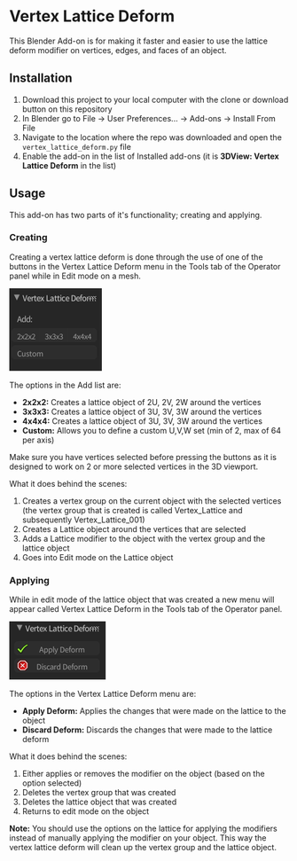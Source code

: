 # Vertex Lattice Deform

This Blender Add-on is for making it faster and easier to use the lattice deform
modifier on vertices, edges, and faces of an object.

## Installation

1. Download this project to your local computer with the clone or download
    button on this repository
1. In Blender go to File -> User Preferences... -> Add-ons -> Install From File
1. Navigate to the location where the repo was downloaded and open the
    `vertex_lattice_deform.py` file
1. Enable the add-on in the list of Installed add-ons
    (it is **3DView: Vertex Lattice Deform** in the list)

## Usage

This add-on has two parts of it's functionality; creating and applying.

### Creating

Creating a vertex lattice deform is done through the use of one of the buttons
in the Vertex Lattice Deform menu in the Tools tab of the Operator panel while
in Edit mode on a mesh.

![](.github/op_panel_menu.PNG)

The options in the Add list are:

- **2x2x2:** Creates a lattice object of 2U, 2V, 2W around the vertices
- **3x3x3:** Creates a lattice object of 3U, 3V, 3W around the vertices
- **4x4x4:** Creates a lattice object of 3U, 3V, 3W around the vertices
- **Custom:** Allows you to define a custom U,V,W set (min of 2, max of 64 per
    axis)

Make sure you have vertices selected before pressing the buttons as it is
designed to work on 2 or more selected vertices in the 3D viewport.

What it does behind the scenes:

1. Creates a vertex group on the current object with the selected vertices (the
    vertex group that is created is called  Vertex_Lattice and subsequently
    Vertex_Lattice_001)
1. Creates a Lattice object around the vertices that are selected
1. Adds a Lattice modifier to the object with the vertex group and the lattice
    object
1. Goes into Edit mode on the Lattice object

### Applying

While in edit mode of the lattice object that was created a new menu will appear
called Vertex Lattice Deform in the Tools tab of the Operator panel.

![](.github/op_panel_lattice_menu.PNG)

The options in the Vertex Lattice Deform menu are:

- **Apply Deform:** Applies the changes that were made on the lattice to the
    object
- **Discard Deform:** Discards the changes that were made to the lattice deform

What it does behind the scenes:

1. Either applies or removes the modifier on the object (based on the option
    selected)
1. Deletes the vertex group that was created
1. Deletes the lattice object that was created
1. Returns to edit mode on the object

**Note:** You should use the options on the lattice for applying the modifiers
  instead of manually applying the modifier on your object. This way the
  vertex lattice deform will clean up the vertex group and the lattice object.
